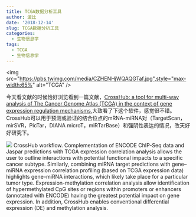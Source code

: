 ```yaml
---
title: TCGA数据分析工具
author: 波比
date: '2018-12-14'
slug: TCGA数据分析工具
categories:
  - 生物信息学
tags:
  - TCGA
  - 生物信息学
---
```


<img src="https://pbs.twimg.com/media/CZHENHjWQAQGTaf.jpg",style="max-width:65%" alt="TCGA" />

今天看文献的时候恰好浏览看到一篇文献，[CrossHub: a tool for multi-way analysis of The Cancer Genome Atlas (TCGA) in the context of gene expression regulation mechanisms](https://academic.oup.com/nar/article/44/7/e62/2467801),大致看了下这个软件，感觉很不错。CrossHub可以用于预测或验证的结合位点的mRNA-miRNA对（TargetScan，mirSVR，PicTar，DIANA microT，miRTarBase）和强阴性表达的情况，改天好好研究下。

![](https://academic.oup.com/view-large/figure/41650737/gkv1478fig1.tif)
CrossHub workflow. Complementation of ENCODE ChIP-Seq data and Jaspar predictions with TCGA expression correlation analysis allows the user to outline interactions with potential functional impacts to a specific cancer subtype. Similarly, combining miRNA target predictions with gene–miRNA expression correlation profiling (based on TCGA expression data) highlights gene–miRNA interactions, which likely take place for a particular tumor type. Expression-methylation correlation analysis allow identification of hypermethylated CpG sites or regions within promoters or enhancers (annotated with ENCODE) having the greatest potential impact on gene expression. In addition, CrossHub enables conventional differential expression (DE) and methylation analysis.

